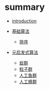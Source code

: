 # summary

* [introduction](./README.md)

* [基础算法](./basic.md)
  * [排序](./sort.md)

* [元启发式算法](./mha.md)
  * [蚁群](./aco.md)
  * [粒子群]()
  * [人工鱼群]()
  * [人工蜂群](./abc.md)
